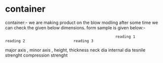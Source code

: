# container

container:-
we are making product on the blow modling after some time we can check the given below dimensions.
form sample is given below:-


                                                      reading 1                              reading 2                      reading 3


major axis ,
 minor axis , 
height, 
thickness 
neck dia 
internal dia
tesnile strenght
compression strenght
